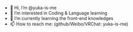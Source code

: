 - 👋 Hi, I’m @yuka-is-me
- 👀 I’m interested in Coding & Language learning
- 🌱 I’m currently learning the front-end knowledges
- 📫 How to reach me:
(github/Weibo/VRChat: yuka-is-me)

<!---
yuka-is-me/yuka-is-me is a ✨ special ✨ repository because its `README.md` (this file) appears on your GitHub profile.
You can click the Preview link to take a look at your changes.
--->
